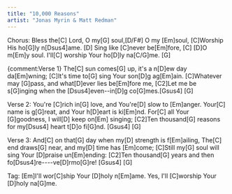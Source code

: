 ```yaml
---
title: "10,000 Reasons"
artist: "Jonas Myrin & Matt Redman"
---
```


Chorus:
Bless the[C] Lord, O my[G] soul,[D/F#] O my [Em]soul,
[C]Worship His ho[G]ly n[Dsus4]ame. [D]
Sing like [C]never be[Em]fore, [C] [D]O m[Em]y soul.
I'll[C] worship Your ho[D]ly na[C/G]me. [G]

{comment:Verse 1}
The[C] sun comes[G] up, it's a n[D]ew day da[Em]wning;
[C]It's time to[G] sing Your son[D]g ag[Em]ain.
[C]Whatever may [G]pass, and what[D]ever lies be[Em]fore me,
[C2]Let me be s[G]inging when the [Dsus4]even--in[D]g co[G]mes.[Gsus4] [G]

Verse 2:
You're [C]rich in[G] love, and You're[D] slow to [Em]anger.
Your[C] name is g[G]reat, and Your h[D]eart is ki[Em]nd.
For[C] all Your [G]goodness, I will[D] keep on[Em] singing;
[C2]Ten thousand[G] reasons for my[Dsus4] heart t[D]o fi[G]nd. [Gsus4] [G]

Verse 3:
And[C] on that[G] day when my[D] strength is f[Em]ailing,
The[C] end draws[G] near, and my[D] time has [Em]come;
[C]Still my[G] soul will sing Your [D]praise un[Em]ending:
[C2]Ten thousand[G] years and then fo[Dsus4]re----ve[D]rmo[G]re! [Gsus4] [G]

Tag:
[Em]I'll wor[C]ship Your [D]holy n[Em]ame.
Yes, I'll [C]worship Your [D]holy na[G]me.
